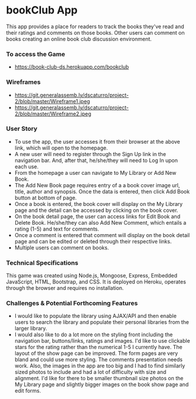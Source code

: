 # bookClub App
This app provides a place for readers to track the books they've read and their ratings and comments on those books. Other users can comment on books creating an online book club discussion environment.

### To access the Game
  * https://book-club-ds.herokuapp.com/bookclub

### Wireframes
  * https://git.generalassemb.ly/dscaturro/project-2/blob/master/Wireframe1.jpeg
  * https://git.generalassemb.ly/dscaturro/project-2/blob/master/Wireframe2.jpeg

### User Story
 * To use the app, the user accesses it from their browser at the above link, which will open to the homepage.
 * A new user will need to register through the Sign Up link in the navigation bar. And, after that, he/she/they will need to Log In upon each use. 
 * From the homepage a user can navigate to My Library or Add New Book.
 * The Add New Book page requires entry of a a book cover image url, title, author and synopsis. Once the data is entered, then click Add Book button at bottom of page. 
 * Once a book is entered, the book cover will display on the My Library page and the detail can be accessed by clicking on the book cover. 
 * On the book detail page, the user can access links for Edit Book and Delete Book. He/she/they can also Add New Comment, which entails a rating (1-5) and text for comments.
 * Once a comment is entered that comment will display on the book detail page and can be edited or deleted through their respective links.
 * Multiple users can comment on books.

### Technical Specifications
This game was created using Node.js, Mongoose, Express, Embedded JavaScript, HTML, Bootstrap, and CSS. It is deployed on Heroku, operates through the browser and requires no installation. 

### Challenges & Potential Forthcoming Features
 * I would like to populate the library using AJAX/API and then enable users to search the library and populate their personal libraries from the larger library.   
 * I would also like to do a lot more on the styling front including the navigation bar, buttons/links, ratings and images. I'd like to use clickable stars for the rating rather than the numerical 1-5 I currently have. The layout of the show page can be improved. The form pages are very bland and could use more styling. The comments presentation needs work. Also, the images in the app are too big and I had to find similarly sized photos to include and had a lot of difficulty with size and alignment. I'd like for there to be smaller thumbnail size photos on the My Library page and slightly bigger images on the book show page and edit forms.  
